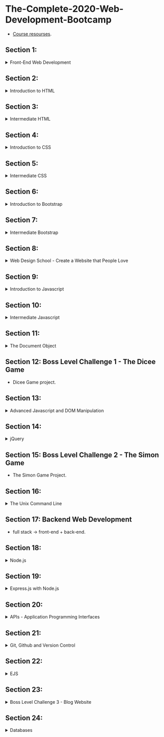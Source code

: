 # The-Complete-2020-Web-Development-Bootcamp

-	[Course resourses](https://www.appbrewery.co/p/web-development-course-resources/).
## Section 1:
<details>
  <summary>Front-End Web Development</summary>
	
  ### 1.1. How Does the Internet Actually Work?
  -	**Internet** is a long piece of wire, And the wire connect different computers to each other. It allows computers to transfer data through this giant wire
  -	A server is a computer that provides files and data to other computers, it allows access 24/7.
  -	A client is a computer that any user is used to access the internet.
  -	When browser request a website, the request sent to **ISP** (Internet server provider: The company we pay for internet service) then it search at DNS that contains websites IP addresses. Once the DNS finds the IP address it sends it back to the browser vis ISP. Then the browser sends a direct request through ISP and this message will be delivered via Internet Backbone to the server that is located that IP address. On that server there is all files that needed to view the website home page. The server sends this files back to the client through the internet backbone and client get to see website in the browser. All of that happens in milliseconds.

  ### 1.2. How Do Websites Actually Work?
  -	To access web page we need browser (allows to look up ip address and recives data from server).
  -	Data from server contains html, css, and js files.

  ### 1.3. To get started
  -	Need Browser (chrome recommended)
  -	Text Edittor(Atom, vs code)
  
</details>

## Section 2:
<details>
  <summary>Introduction to HTML</summary>

  ### 2.1. Introduction HTML
  -	HTML :  Hyper Text Markup Language.
  -	A markup language is a computer language that uses tags to define elements within a document.
  -	html is the foundation of all websites.
  -	Tag consist of:  open tag ```<typeOfTag> and closing tag </typeOfTag>```.
  -	Ex: Heading tag h1, h2, ….,h6 . It gets smaller when the number goes up.
  -	<typeOfTag /> called self-closing tag.
  -	Ex: Spacing breack tag <code>br</code>.

  ### 2.2. The Anatomy of an HTML Tag
  -	< startTag > Content </ EndTag >
  -	Horizontal line tag hr accepts attribute size, noshade,..
  -	Attributes specify modification to the default element.
  -	Center content using tag ```<center>content</center>```.
  -	Comments  are not interpreted by the compiler ```<!-- Comment -- >```.

  ### 2.3. What is The HTML Boilerplate?
  -	It Is a code template that could be reuse.

  ```
  <!doctype html>

  <html lang="en">
  <head>
  <meta charset="utf-8"> //tell the browser that all text in page are encoded using utf-8 encoding system wich is the standered encoding.

  <title>The HTML5 Herald</title>
  <meta name="description" content="The HTML5 Herald">
  <meta name="author" content="SitePoint">

  <link rel="stylesheet" href="css/styles.css?v=1.0">

  </head>

  <body>
  <script src="js/scripts.js"></script>
  </body>
  </html>
  ```
  -	<code>meta</code> tag utf-8 tell the browser that all text in the page are encoded using utf-8 encoding system wich is the standered encoding.
  -	Unicode “utf-8” has all characters and emojis.
  -	There is a different types of <code>meta</code> tags for diffrent purposes.

  ### 2.4. How to Structure Text in HTML?
  -	The code goes inside the body tag.
  -	Paragraph tag <code>p</code>.
  -	emphasis Tag <code>em</code> tells the browser that the words between it is emphasis, not just about style.
  -	italic tag <code>i</code> style element.
  -	Strong tag <code>strong</code> tells the browser that the words between it is Strong Importance Element.
  -	<code>bold</code> tag bold styles bold.

  ### 2.5. HTML Lists
  -	There are two types of lists.
  -	Ordered lists <code>ol</code> and unordered lists <code>ul</code>.
  -	Each type has children <code>li</code> for each item of the list.
  -	<code>ol</code> list has attributes: start and type to control the list items.

  ### 2.6. HTML Image Elements
  -	Self-closing tag that must be with <code>src</code> attribute to the image url.
  -	<code>alt</code> attribute helps google searching.

  ### 2.7. HTML Links and Anchor Tags
  -	HTML :  HyperText Markup Language.
  -	HyperText is some parts of data that connect with hyper links, so when you click on it takes to another part.
  -	Anchor tags is closing tag ```<a> Link text </a>```.
  -	<code>href</code> attribute is the link destination.
  
</details>

## Section 3:
<details>
  <summary>Intermediate HTML</summary>

  ### 3.1. HTML Tables
  -	Tables main tag is <code>table</code>, and everything between is the actual content.
  -	To make row use tag <code>tr</code>.
  -	To make cell inside the row use <code>td</code>.

  ```
  <table>
      <thead>
          <tr>
              <th colspan="2">The table header</th>
          </tr>
      </thead>
      <tbody>
          <tr>
              <td>The table body</td>
              <td>with two columns</td>
          </tr>
      </tbody>
  </table>
  ```

  ### 3.2. HTML forms
  -	main form tag is <code>form</code> to define what should go into our form.
  -	<code>label</code> tag to some text related to the <code>input</code> element.
  -	To use different inputs simply change the <code>type</code> of the <code>input</code> to what is needed.
  -	<code>textarea</code> tag to write message.
  -	To submit <code>form</code> button use <code>input</code> with <code>type=”submit”</code>.

  ### 3.3. publish website
  -	use github to publish free.
  -	Make new repository.
  -	Initialize with readme file.
  -	Upload project files
  -	Give version a name and commit.
  -	Go to settings -> github pages -> sourse
  -	Change source from none to main branch.
  -	Now website can be accessed by internet.
  
</details>
  

## Section 4:
<details>
  <summary>Introduction to CSS</summary>
  
  ### 4.1. Introduction to css
  -	CSS: cascading style sheet.
  -	Styling html.

  ### 4.2. Inline css
  -	Going into the tag and change style ```attribute = "property:value;"```.

  ### 4.3. Internal css
  -	Add <code>style</code> tag inside the <code>head</code> tag.
  -	Select element inside <code>style</code> tag.
  -	Make styles -> <code>selector {Property : value}</code> .

  ```
  <head>
  <style>
  body {
    background-color: linen;
  }

  </style>
  </head>
  ```
  -	No website is completely unstyled. That means that there is <em>default styles</em> being applied by the browser.
  -	<code>hr</code> tag has border style default values.
  -	One of the most important role in css is realize that everything in html is box, and the style of these boxes can be affected by changing css styles.
  -	<code>height</code> property isn’t uniqe.
  -	<code>background-color</code> , <code>height</code>, <code>width</code> properties.
  -	Change default values to achieve the style needed.

  ### 4.4. External css
  -	Add styles in external file.css.
  -	<code>link</code> this file to html page at <code>head</code> tag.
  -	Anything in html is affected with this external css.
  -	This the best way to apply css.

  ### 4.5. Debug css code
  -	Errors in console for link href for external file.
  -	Inline styles overrides the external and internal styles.
  -	Internal styles overrides the external styles.

  ### 4.6. The Anatomy of css syntax

  ```
  selector {
    propery: value;
  }
  // who { what: how; }
  ```

  ### 4.7. CSS selectors
  -	Using tag name.

  ```
  tagName {
    propery: value;
  }
  ```
  -	Using class attribute to specify styles for individual <code>html</code> element .

  ```
  .class{
    propery: value;
  }
  ```

  -	[Selectors refrence](https://www.w3schools.com/cssref/css_selectors.asp).

  ### 4.8. CSS Ids
  -	Using <code>id</code> attribute.	
  -	We can only have one instance of one particular tag <code>id</code> inside a single page.
  -	<code>id</code> can only use in one place.
  -	<code>id</code> use to identify one element.

  ```
  #id {
    propery: value;
  }
  ```

  -	<code>class</code> can be used for a group of related items.
  -	<code>id</code> used to apply specific styles to a single element.
  -	Any html element can have more than one class.
  -	A pseudo-class is used to define a special state of an element

  ```
  selector:pseudo-class {
    property: value;
  }
  ```
  -	 [Css pseudo classes](https://www.w3schools.com/css/css_pseudo_classes.asp).
  
</details>


## Section 5:
<details>
  <summary>Intermediate CSS</summary>
  
  ### 5.1. What are favicons
  -	It started as an image that appears when the user adds the site to the favorites list, and now it is an image that appears next to the title of the site page.
  -	Favicon.com to create the favicon.
  -	Import it using link tag with rel=”icon” inside head tag.
  ### 5.2. HTML Divs
  -	Div is special html element that’s allows us to divide content into separate containers or boxs.
  -	It have a height if specify it using style or if it have a content.
  ### 5.3. Box Model
  -	Width and height of element are pushing any other element.
  -	Border-width make outside border and affect the size of that element.
  -	Padding make spaces inside the element and affect the size of that element.
  -	Margin makes space around elements and pushing them away.
  -	Inspect in chrome developer tools show box model to customize element.
  ### 5.4. CSS display property
  -	block elemnts takes the whole width of the document.
  -	it doesn't allow another element to set at the same line.
  -	inline elements takes the width of the content only.
  -	it doesn't allow to change the element width.
  -	there is inline-block value, that allows to change width and set elements at the same line.
  -	img element treats as inline-block.
  -	none value removes the element from the web page as it didn't exist.
  -	visibility: hidden -> disappear the element but still exist at the dom.
  ### 5.5. CSS Static and Relative Positioning
  -	there is default roles despite any css styles.
    -	first role : content is everything -> content is the first thing that determined how large things get displayed and what the height and width will be.
    -	second role : the order of elements that comes from html code -> how we write code into html file is how it be displayed.
    -	third role : children sit on parents -> that means that child goes on top of the parent(static position).
  -	To make changes into the order of elements use position property.
  -	static position is the default position of all html elements.
  -	relative position it allows us to position element that we select relative to how it would be positioned had it been static.
  -	coordinates: top, bottom, left, right -> determines we want to move element.
  -	when move element with relative position it doesn't affect any other thing in the screen.
  -	it as if the old position is kept and everything else flows around it.
  -	top with relative make margin top from the static position.

  ### 5.6. Absolute Positioning
  -	with absolute positioning we positioning the element relative to it's parent	.
  -	it is about adding a margin relative to it's parent element.
  -	fixed position -> fixs element in it's position relative to the body of the website and it doesn't moves despite scrolling.	.

  ### 5.7. The Dark Art of Centering Elements
  -	text-align: center -> works with inline and block displayed elements that doesn't have width.
  -	margin: auto -> works with elements that have width.

  ### 5.8. Font Styling in Our Personal Site
  -	font-family: sans, sans-serif -> main fonts.
  -	google fonts to specific font. Link the fonts to html and use it with font-family property.

  ### 5.9. CSS sizing
  -	font-size: px -> static size.
  -	% to make size dynamic.
  -	100% == 16px
  -	1 em == 16px
  -	with % and em font size get inhereted from parent and added to the child.
  -	The difference between px and % or em that px doesn't inherte from parent.
  -	rem = ignore the parent size(root element), that mean parent size won't affect on the child.
  -	to change font color use color propery.
  -	font-weight.
  -	line-height: number -> number without measuring unit.
  ### 5.10. CSS float and clear
  -	float element left or right.
  -	float make other elements at the same row.
  - 	other elements use clear property to clear float Effect.
  -	clear value is anti the float value.
  
</details>


## Section 6:
<details>
  <summary>Introduction to Bootstrap</summary>
  
  ### 6.1. What is Bootstrap?
  -	Bootstrap is a front-end library, It's a free open source.
  -	front-end is whatever the user sees.
  -	backend determine how everything is going to work.
  -	Responsive means that it response to the view port.

  ### 6.2. Installing Bootstrap
  -	copy bootstap cdn -> the simplest way.
  -	cdn -> stands for content delivery network.
  -	the concept is instead of hosting website in single location, you have hole bunch of points where that website can be accessed, it looks for the shortest location that website can be delivered.
  -	when browser reachs cdn link it looks for the shortest root to download bootstrap files if the user doesn't download it.
  -	when it dowloaded broweser cashes files and doesn't need to redownload it.

    ```

      <!doctype html>
      <html lang="en">
        <head>
          <!-- Required meta tags -->
          <meta charset="utf-8">
          <meta name="viewport" content="width=device-width, initial-scale=1, shrink-to-fit=no">

          <!-- Bootstrap CSS -->
          <link rel="stylesheet" href="https://cdn.jsdelivr.net/npm/bootstrap@4.5.3/dist/css/bootstrap.min.css" integrity="sha384-TX8t27EcRE3e/ihU7zmQxVncDAy5uIKz4rEkgIXeMed4M0jlfIDPvg6uqKI2xXr2" crossorigin="anonymous">

          <title>Hello, world!</title>
        </head>
        <body>
          <h1>Hello, world!</h1>

          <!-- Optional JavaScript; choose one of the two! -->

          <!-- Option 1: jQuery and Bootstrap Bundle (includes Popper) -->
          <script src="https://code.jquery.com/jquery-3.5.1.slim.min.js" integrity="sha384-DfXdz2htPH0lsSSs5nCTpuj/zy4C+OGpamoFVy38MVBnE+IbbVYUew+OrCXaRkfj" crossorigin="anonymous"></script>
          <script src="https://cdn.jsdelivr.net/npm/bootstrap@4.5.3/dist/js/bootstrap.bundle.min.js" integrity="sha384-ho+j7jyWK8fNQe+A12Hb8AhRq26LrZ/JpcUGGOn+Y7RsweNrtN/tE3MoK7ZeZDyx" crossorigin="anonymous"></script>

          <!-- Option 2: jQuery, Popper.js, and Bootstrap JS
          <script src="https://code.jquery.com/jquery-3.5.1.slim.min.js" integrity="sha384-DfXdz2htPH0lsSSs5nCTpuj/zy4C+OGpamoFVy38MVBnE+IbbVYUew+OrCXaRkfj" crossorigin="anonymous"></script>
          <script src="https://cdn.jsdelivr.net/npm/popper.js@1.16.1/dist/umd/popper.min.js" integrity="sha384-9/reFTGAW83EW2RDu2S0VKaIzap3H66lZH81PoYlFhbGU+6BZp6G7niu735Sk7lN" crossorigin="anonymous"></script>
          <script src="https://cdn.jsdelivr.net/npm/bootstrap@4.5.3/dist/js/bootstrap.min.js" integrity="sha384-w1Q4orYjBQndcko6MimVbzY0tgp4pWB4lZ7lr30WKz0vr/aWKhXdBNmNb5D92v7s" crossorigin="anonymous"></script>
          -->
        </body>
      </html>
    ```
  ### 6.3. Web Design 101 - Wireframing
  -	Wireframing -> settle all design before coding it(using sketch).
  -	markup -> high fidelity representation of design. what you see is what you end up getting(using photoshop).
  -	prototyppe -> animated version of website.

  ### 6.4. The Bootstrap Navigation Bar
  -	[Documentation](https://getbootstrap.com/docs/4.5/components/navbar/)
  ### 6.5. Bootstrap Grid Layout System
  -	[Documntaion](https://getbootstrap.com/docs/4.5/layout/grid/)
  ### 6.6. A Note About CSS Link Order
  -	CSS code is executed from bottom to top so the order of your code matters
  -	Unlike CSS and JavaScript, HTML code is executed from top to bottom so the order of your code matters.
  ### 6.7. Bootstrap Containers
  -	all content goes inside container.
  -	container-fluid -> takes 100% width of the screen.
  ### 6.8. Bootstrap Buttons & Font Awesome
  -	[Buttons Documentation](https://getbootstrap.com/docs/4.5/components/buttons/).
  -	link fontAwesome library to our website.
  -	[fontAwesome](https://fontawesome.com/).

  
</details>

## Section 7:
<details>
  <summary>Intermediate Bootstrap</summary>
  
  ### 7.1. The Bootstrap Carousel
  -	slideshow.
  -	set carousel options by adding data-option="value".
  -	[Documentation](https://getbootstrap.com/docs/4.5/components/carousel/).
  -	aria-hidden="true" -> to be hidden from screen reader.
  -	class="sr-only" -> to screen reader only.
  ### 7.2. The Bootstrap Cards
  -	[Documentation](https://getbootstrap.com/docs/4.5/components/card/).
  ### 7.3. The CSS Z-Index and Stacking Order
  -	Each element has x, y and z aixs.
  -	the default z-index for all elements is 0.
  -	-1 -> shows the element behind everything.
  -	z-index only work when element has position fixed, absolute and relative.
  -	static position doesn't make z-index work.

  ### 7.4. Media Query Breakpoints
  -	Make website responsive by media query.
  -	@media < type > ( feature )
  -	there is many types of media like print, speach, screen.
  ### 7.5. How to become a Better Programmer
  -	Code Refactoring:
    - Readablity -> easy to understand not just for urself but to your future self, and for others.
    - Modularity -> how easy to use bets of code.
    - Efficiency -> how fast does your code run.
    - length.
  ### 7.6. Advanced CSS - Combining Selectors
  -	selector1, selector2 { sharedProperty }
  -	Hierarchical Selectors -> selector1(parent) selector2(child){propertyAppiedToChild}
  -	Combined Selectors -> selector1.selctor2{ProprtyToTheSameElement}
  ### 7.7. Advanced CSS - Selector Priority
  -	the last css role has priorety over everything above it.
  -	class is more specific than html selector, So it has high priorty.
  -	id has the highest priorty than class and html.
  
</details>

## Section 8:
<details>
  <summary>Web Design School - Create a Website that People Love</summary>
  
  ### 8.1. Introduction to web Design
  -	Users take milliseconds to judge the product through it's design.
  -	Design is the cheapest way to make product look expensive.
  ### 8.2. principles of design - 1. Color Theory
  -	principles of design:
  - color theory -> Every main color have a mood.
      1. Red -> love, energy, intensity.
      2. Yellow -> Joy, intellect, attention
      3. Green ->	freshness, safty, growth.
      4. Blue -> stability, trust, serenity.
      5. Purble -> Royality, wealth, feminity.
  -	what msg I wanna give to User?
  -	colorbullet.

  ### 8.3. principles of design - 2. Typography
  -	like colors, fonts have different moods.
  -	serif family -> traditional, stable, respectable.
  -	use only 2 fonts to one design.
  ### 8.4. principles of design - 2. User Interface
  1.	hierarchy:
    - eyes look at big items first.
    - color can make eyes look at the item directly.
  2.	layout :
    - different size, image, shape .
    - lenght of each line of text doesn't be too short or too long.
  3. Alignment:
    - Position items on website relative to each other.
    - reduce the number of aligments
  4. white space (space around elements):
    - By adding more space around the element it makes design more minimilize and more elevated.
  5. Audience:
    - Think about the audience and what important for them.
    - flexibility important for design.

  ### 8.5. principles of design - 3. User Experience
  1.	simplicity.
  2.	Consistency:
    - but also keep the functionality.
    - make it simple to use, not make user learn how to use.
  3. Reading Patterns
  4. All platform design
    - Responsive is very important.
    - Not take much scroll to know what is going on in the website.
    - Not make much warning messages.
  5. **Don't use Your Powers For Evil**
    - Don't make user make actions that he don't neccessarly do this.
    Ex. make btn that buy for something colored to buy more than the main buying btn.
    - Help user to do what they want to do.
  ### 8.6. practise
  -	[Hotel page for practise](https://www.canva.com/design/DAELSe8JfD4/3vIsqI3kACNKsbFqYu-9lQ/view?utm_content=DAELSe8JfD4&utm_campaign=designshare&utm_medium=link&utm_source=publishsharelink#1).
  
</details>


## Section 9:
<details>
  <summary>Introduction to Javascript</summary>
  
  ### 9.1. Introduction to Javascript
  -	It also known [EcmaScript](https://en.wikipedia.org/wiki/ECMAScript).
  -	java vs javaScript is like car vs carprt.
  - 	js id interpreted programming language, java is compiled programming language.
  -	It started as front-end language to make animation.

  ### 9.2. Javascript Alerts - Adding Behaviour
  -	Google chrome provide developer tool console to write line by line js code.
  -	using source tap inside console tap to write multiple lines of js code.
  -	source -> snippts -> new snippt (file.js);

  ```
    alert('Message to be alerted.');
    //keyword("")end
  ```
  ### 9.3. Data Types
  -	String -> everything inside "" or ''.
  -	Numbers.
  -	Boolean -> true or false.
  -	typeof(variable) -> tells the type of the variable.
  ### 9.4. Variables
  -	prompt('msg') -> allows user to write input.
  -	var name = value -> to define variable.
  ### 9.5. Naming and Naming Conventions
  -	naming variables using camelCase.
  -	always give meaning names to variables.
  -	variables name can't be a keyword.
  -	variables name can't begin with numbers but it can contain number.
  -	variables name can't contain Spaces.
  -	numbers, characters, _ , $ are the only simpoles that valid.
  ### 9.6. String Concatenation
  -	concat two or more strings using + -> Str1 + str2 = srt1str2.
  ### 9.7. String Lengths
  -	str.length -> returns the numbers of str characters.
  ### 9.8. Slicing and Extracting Parts of a String
  -	programmers always count from 0.
  -	slice(startindex, endIndex) -> Starting from StartIndex untill but not incloding endIndex and returns that new str.

  ```
    var tweet = prompt("Msg limited to 140 char.")
    var sliceTweet = tweet.slice(0, 140)
    alert("You tweeted: " + sliceTweet)
  ```
  ### 9.9. Changing Casing in Text
  -	str.toUpperCase() -> all characters to upperCase.
  -	str.toLowerCase() -> all characters to lowerCase.
  ```
    var name = prompt("Enter Name")
    var fLetter = name.slice(0, 1);
    var restOfLetters = name.slice(1, name.length);
    alert("Your name is: " + fLetter.toUpperCase() + restOfLetters.toLowerCase())
  ```
  ### 9.10. Basic Arithmetic and the Modulo Operator in Javascript
  -	Modulo -> gives the remainer of the division (num % num).
  -	Modulo checkes if a number is fully divisible by another number.

  ### 9.11. Increment and Decrement
  -	var x = 1 ; x = x + 1; -> Equals x++ ->Equals x += x
  -	var x = xNum; var y = yNum -> x += y // adding y to x
  -	+= , -=, \*=, /= all works the same.

  ### 9.12. Functions Part 1: Creating and Calling Functions
  -	Functions -> is package reapeted code into {} and giving it a name.
  -	all that blocked code will be exicuted when you call that function.
  -	creating a function -> function funcName(){//package of code}
  -	calling function -> funcName();.

  ### 9.13. Functions Part 2: Parameters and Arguments
  -	functions take inputs called parameters.
  -	It's variable that can be used in this function.
  -	Math.floor(number) -> round down Number.

  ```
    function lifeInWeeks(age) {

        //Write your code here.
        var   leftedYears = 90 - age;
        var   days = leftedYears * 365;
        var   weeks = leftedYears * 52;
        var   months = leftedYears * 12;
        console.log("You have " + days  + " days, " + weeks + " weeks, and " + months + " months left.")

    }
    lifeInWeeks(25)

  ```

  ### 9.14. Functions Part 3: Outputs & Return
  -	In order to have output from function we have to use return keyword.
  
</details>


## Section 10:
<details>
  <summary>Intermediate Javascript</summary>
  
  ### 10.1. Random Number Generation in
  -	Math.random() -> generates random number between 0  and 0.999999999999 it never reachs 1.
  -	[Documentation](https://developer.mozilla.org/en-US/docs/Web/JavaScript/Reference/Global_Objects/Math/random).
  -	Math.random() * num -> range of numbers is from 0 to less than (not including) num.
  -	Pseudorandom number generators](https://www.youtube.com/watch?v=GtOt7EBNEwQ).
  -	Math.floor(Math.random() * n) +1 -> generates Number between 1 to n.

  ### 10.2. Control Statements: Using If-Else Conditionals & Logic
  -	control flow -> controling the flow of code depends on condition.
  ### 10.3. Comparators and Equality
  -	Comparators -> compare two different values.
  -	===, ==, <, >, <=, >=, !==, !=.
  -	The important difference between === and == is even though === check for equality also checking the type of data type.

  ### 10.4. Combining Comparators
  -	AND &&, OR ||, NOT !.

  ### 10.5. Coding Exercise 5: BMI Calculator

  ```
  function bmiCalculator (weight, height) {

      var interpretation = weight / (height *2);

      if (interpretation < 18.5)

      {

          return "Your BMI is " + interpretation + ", so you are underweight.";

      }

      else if (interpretation >= 18.5 && interpretation <= 24.9)

      {

          return "Your BMI is " + interpretation + ", so you have a normal weight.";

      }

      else {

          return "Your BMI is " + interpretation + ", so you are overweight.";

      }

      return interpretation;

  }
  ```

  ### 10.6. Coding Exercise 6: Leap Year Challenge

  ```
  function isLeap(year) {   

      if (year % 4 === 0 ) {
          if(year % 100 === 0){
              if(year % 400 === 0){
                  return "Leap year."
              }else{
                  return "Not leap year."
              }
          }else{
              return "Leap year."
          }

      } else {
          return "Not leap year."
      }

  }
  ```

  ### 10.7. Collections: Working with Javascript
  -	Arrays -> is a collection of related items that can be stored together into the same variable.
  -	var arr = [item1, item2, item3, ....].
  -	arr[0] -> returns the fisrt index.
  -	arr.length -> the number of array items.
  -	arr.includes(item) -> check if this item is exist, it returns true or false.

  ### 10.8. Adding Elements and Intermediate
  -	arr.push(value) -> Adding new item at the end of the array.
  -	arr.pop() -> Remove the last item of the array.
  -	fizzBuzz Game :
  ```
  var result = [];
  var count = 1;
  function fizzBazz(){
    while(count <= 100 ){ //while loop
      if (count % 3 === 0 && count % 5 ===0){
        result.push("fizzBuzz")
      }else if(count % 3 === 0){
        result.push("fizz")
      }else if (count % 5 === 0){
        result.push("buzz")
      }else{
        result.push(count)
      }
      count++;
    }
    console.log(result);
  }
  ```
  -	The order of if statements is matter.

  ### 10.9. Coding Exercise 7: Who's Buying Lunch?
  ```
  function whosPaying(names) {

      var arrayLength = names.length;

      var randomIndex = Math.floor(Math.random() * arrayLength);

      return names[randomIndex] + " is going to buy lunch today!";

  }
  ```

  ### 10.10. Control Statements: While Loops
  -	To make sequance of data.
  -	while(end){//Sequance something ; change}
  -	satete -> if something is true.
  -	The bad thing about while loop is that it will run the program as long the condition is true, So it might be infinte loop.
  ```
    //Bottels Challenge solution
    var numberOfBottles = 99
    while (numberOfBottles >= 0) {
        var bottleWord = "bottle";
        if (numberOfBottles === 1) {
      bottleWord = "bottles";
        } 
        console.log(numberOfBottles + " " + bottleWord + " of beer on the wall");
        console.log(numberOfBottles + " " + bottleWord + " of beer,");
        console.log("Take one down, pass it around,");
      numberOfBottles--;
        console.log(numberOfBottles + " " + bottleWord + " of beer on the wall.");
  }
  ```
  ### 10.11. Control Statements: For Loops
  -	for(start; end; change){//Sequance something}.
  -	iterate -> run a piece of code many times.
  -	Fibonacci Callenge
  ```
  function fibonacciGenerator (n) {
          var output = [];
    if(n === 1){
      output = [0];
    }else if (n=== 2){
      output = [0, 1];
    }else{
      output = [0, 1];
      for(var i = 2; i< n; i++){
        output.push(output[output.length -2] + output[output.length - 1]);
      }
    }
    return output;
  }
  ```
  -	[Challenge flowchart](https://drive.google.com/file/d/1g8vVtqhSj44vcElfc-HK0nMbecteW8Yg/view).
  
</details>


## Section 11:
<details>
  <summary>The Document Object</summary>
  
  ### 11.1. Adding Javascript to Websites
  -	Inline js -> By adding attributes to html elements, EX. onload="jsCode".(Not a good practice).
  -	Enternal -> By adding script type="text/javascript" tag to page and write js code inside it.
  -	External file -> script tag with src to the external js file.
  -	js scripts tag goes at the bottom of code unlike css links.

  ### 11.2. Object Model (DOM)
  -	DOM -> Document Object Model.
  -	it turns the document into a tree of objects that can be related to each others.
  -	[HTML tree Generator Extention](https://chrome.google.com/webstore/detail/html-tree-generator/dlbbmhhaadfnbbdnjalilhdakfmiffeg).
  -	Each child enhirets a document object.
  -	[firstElementChild](https://developer.mozilla.org/en-US/docs/Web/API/ParentNode/firstElementChild).
  -	[lastElementChild](https://developer.mozilla.org/en-US/docs/Web/API/ParentNode/lastElementChild).
  -	Objects inside the DOM has properties(describes thomething about object) and methods(the things that object can do).
  -	Metod -> is associated to an object.

  ### 11.3. Selecting HTML Elements with js
  -	[getElementById](https://developer.mozilla.org/en-US/docs/Web/API/Document/getElementById).
  -	[querySelector](https://developer.mozilla.org/en-US/docs/Web/API/Document/querySelector).
  -	[querySelectorAll](https://developer.mozilla.org/en-US/docs/Web/API/Document/querySelectorAll).

  ### 11.4. Manipulating and Changing Styles
  -	style property -> to change the css styles.
  -	[Css properites in js](https://www.w3schools.com/jsref/dom_obj_style.asp).
  ### 11.5. The Separation of Concerns: Structure vs Style vs Behaviour
  -	html file -> to strucure
  -	css files -> to style
  -	js file -> to behaviour
  -	Adding classes using js and style that classes using css.
  -	element.classList -> returns the list of classes.
  -	element.classList.add("className") -> add class to element.
  ### 11.6. Text Manipulation and the Text Content
  -	element.innerHTML -> all child html.
  -	element.textContent -> the child text only without html tags.
  ### 11.7. Manipulating HTML Element Attributes
  -	[attributes](https://developer.mozilla.org/en-US/docs/Web/API/Element/attributes).
  -	[setAttribute](https://developer.mozilla.org/en-US/docs/Web/API/Element/setAttribute), [getAttribute](https://developer.mozilla.org/en-US/docs/Web/API/Element/getAttribute), [toggleAttribute](https://developer.mozilla.org/en-US/docs/Web/API/Element/toggleAttribute)
  
</details>


## Section 12: Boss Level Challenge 1 - The Dicee Game
-	Dicee Game project.
## Section 13:
<details>
  <summary>Advanced Javascript and DOM Manipulation</summary>
  
  -	Drum kit project.
  ### 13.1. Adding Event Listeners to a Button
  -	[addEventListener](https://developer.mozilla.org/en-US/docs/Web/API/EventTarget/addEventListener).

  ### 13.2. Higher Order Functions and Passing
  -	 Higher Order Functions -> are functions that takes other functions as inputs or returns function as an output.

  ### 13.3. A Deeper Understanding of Javascript Objects
  -	Constructor: A constructor is a function that initializes an object.
  -	Constructor functions -> the name has to be capitalized.
  ```
    // Create constructor
    function Person(first, last, age, eye) {
      this.firstName = first;
      this.lastName = last;
      this.age = age;
      this.eyeColor = eye;
    }
    //create objects
    var myFather = new Person("John", "Doe", 50, "blue");
    var myMother = new Person("Sally", "Rally", 48, "green");
  ```

  ### 13.4. How to Use Switch Statements in js
  -	switch takes code into different track depending on differnt value.
  ### 13.5. Objects, their Methods and the Dot Notaion
  -	Method is a function that associated with an object.
  -	calling methods and ptoperty -> with dot notation.
  ```
        var crash = new Audio("./sounds/crash.mp3") //Create object from Audio constructor
        crash.play() // Use play function from the Audio constructor
  ```
  ### 13.6. Using Keyboard Event Listeners to Check for Key Presses
  -	using eventListner keydown.
  ### 13.7. Understanding Callbacks and How to Respond to Events
  -	Callback function -> is a function that gets passed in as an input.
  -	It has to wait something to happens.
  -	It triggers the actual event that happens.
  ### 13.8. Adding Animation to Websites
  -	Adding class to clicked btn and setTimeout to remove the class

  
</details>

## Section 14:
<details>
  <summary>jQuery</summary>
  
  ### 14.1. What is jQuery?
  -	jQuery is javascript library that someone wrote it to simplify js code and make it easy to use.
  ### 14.2. How to Incorporate jQuery into websites
  -	Download jquery file or use cdn link.
  -	include scripts at the end of website or add the code inside ready function to avoid loading js file before loading jquery file.
  ```
  $( document ).ready(function() {
    // Handler for .ready() called.
  });
  ```
  ### 14.3. How Minification Works to Reduce File Size
  -	Minify file removes spaces, comments and new lines to Reduce File Size.
  -	[Minifier website](https://www.minifier.org/).

  ### 14.4. Selecting Elements with jQuery
  -	Using $('selector').

  ### 14.5. Manipulating Styles with jQuery
  -	$('Selector').css('cssProperty', 'value') -> To set the value.
  -	$('Selector').css('cssProperty', 'value') -> To get the value.
  -	$('Selector').addClass('classname1 className2'), $('Selector').removeClass('classname1 className2').
  -	$('Selector').hasClass('className') -> return true or false.
  ### 14.6. Manipulating Text with jQuery
  -	$('Selector').text('Text to be added').
  -	$('Selector').html('< htmlTag />').
  ### 14.7. Manipulating Attributes with jQuery
  -	$('Selector').attr('attName', 'value') -> To set the attr value.
  -	$('Selector').attr('attName', 'value') -> To get the attr value.
  -	class is also attr.
  ### 14.8. Adding Event Listeners with jQuery
  -	$('Selector').eventName(callbackFunction) -> It triggers all element that matches Selector without having to make for loop.
  -	$('Selector').on("eventName", callbackFunction).
  ### 14.9. Adding and Removing Elements with jQuery
  -	element.before(element) -> creates element before the target element itself(before the opening tag of the selected element).
  -	element.prepend(element) -> creates element before the content of target element.
  -	element.after(element) -> creates element after the target element itself(after the opening tag of the selected element).
  -	element.apend(element) -> creates element after the content of target element.
  -	element.remove() -> Removes all selected elements.

  ### 14.10. Website Animations with jQuery
  -	element.hide(), element.show(), element.toggle().
  -	element.fadeOut(), element.fadeIn(), element.fadeToggle().
  -	element.slideUp(), element.slideDown(), element.slideToggle().
  -	element.animate({poperty: value}) -> we can only add css roles that a numeric value.
  
</details>


## Section 15: Boss Level Challenge 2 - The Simon Game
-	The Simon Game Project.
## Section 16:
<details>
  <summary>The Unix Command Line</summary>
  
  ### 16.1. Installing the Hyper Terminal
  -	[Installing](https://git-scm.com/downloads).

  ### 16.2. Understanding the Command Line. Long Live the Command Line!

  -	kernel -> is core of operating system, the actual program that interfaces the hardware.
  -	shel -> refers to user interface, for you as a human to be able to interact with kernel and in turn with the hardware of the computer.
  -	there is two variants to shell:
    -	grafical user interface shell -> finder to find and access files is an example.
    -	command line interface.
  -	Bash-sell -> Bourne again shell.
  -	It is a CLI or command line interpretter for the UNIX system.
  -	Using cmd bash-shell is easier and faster to do a lot of common things.

  -	with cmd we have full control and more flexibility.
  ### 16.3. Command Line Techniques and Directory Navigation
  -	Open up your hyper termial.
  -	ls a -> //shows all files including the hidden files.
  -	ls -> stands to list , prints all folders and files in the directory.
  -	~ -> the root folder.
  -	cd /directory -> to navigate forwards to another directory.
  -	cd ../ -> to navigate backwords outside folder.
  -	when typing the first character of folder name and press tab it auto completes the name of directory.
  -	cd ~ -> go to the root directory.
  -	hit the up button to get the histoy of all commands.
  -	ctrl + a -> go to the beginning of line, ctrl + e -> go to the end of line.
  -	ctrl + u -> clear entire line.

  ### 16.4. Creating, Opening, and Removing Files through the Command Line
  -	**Some command lines:**
    -	mkdir folderName -> //Creates a directory.
    -	cd folderName -> //change directory to the new folder created.
    -	touch fileName.extension -> //creates new file.
    -	start fileName.extension -> to open the file(open for mac).
    -	start -a Atom fileName.extension -> to open the file with Atom application for Example(use open for mac).
    -	rm fileName.extension -> removes the file.
    -	pwd -> show the current folder location (print working directory).
    -	rm * -> remove all files.
    -	rm -r folderName -> remove folder.
  -	[Learn More about hyper terminal](https://www.learnenough.com/command-line-tutorial/basics).
  
</details>


## Section 17: Backend Web Development
-	full stack -> front-end + back-end.

## Section 18:
<details>
  <summary>Node.js</summary>
  
  ### 18.1. What is Node.js?
  -	Allows us to create backend using javaScript.
  -	one language to make frontend and backend.
  -	nodejs: allows us to take js out of the browser and it librerates it allowing it to interact directely with the hardware of the computer.
  -	Sowe can make full application like descktop applications like atom with node(on our computer).
  -	we Can also run nodejs on server.
  -	Very fast programming language.
  ### 18.2. Install Node.js
  -	[node website](https://nodejs.org/en/).
  ### 18.3. The Power of the Command Line and How to Use Node
  - $ pwd -> //print working directory
  - $ cd -> //change directrory
  - $ls -> //list of directroies and files
  - $mkdir folderName -> //make directrory
  - $touch fileName -> //make file
  - $node file.js -> //usenode to run this file
  ### 18.4. The Node REPL (Read Evaluation Print Loops)
  - Allows you to execute code in bite sized chunks(like console).
  - By installing node we install it's REPL.
  - $node -> //To run node REPL.
  - crtl + c -> get out from any process.
  - $ .exit -> // to exist the REPL(or twice crtl + c ).
  - $ clear -> //clear commands
  ### 18.5. How to Use the Native Node Modules
  - Libraries of code that the node team wrote.
  - var creates variable.
  - const -> can't change the value.
  - [file system module](https://nodejs.org/api/fs.html).
  - In order to use module we have first to require it.
  ```
  const fs = require('fs');
  ```
  - Now we can use it in our project.
  ```
  fs.copyFileSync('source.txt', 'destination.txt'); //copy source file into destination
  ```
  - [Native moduls and the documentation of how to use it](https://nodejs.org/api/).
  ### 18.6. The NPM Package Manager and Installing External Node Modules
  - NPM -> Node Package Manager for External modules.
  - Bits of reusable code that somebody wrote, and usine npm we can incorporate those packages into your project.
  - When we install node we already install NPM.
  - $npm init -y -> intailize NPM package.json file into the project.
  - Example of npm package 
    - [superheroes ](https://www.npmjs.com/package/superheroes).
    - [supervillains](https://www.npmjs.com/package/supervillains).
  
</details>

  
## Section 19:
<details>
  <summary>Express.js with Node.js</summary>
  
  ### 19.1. What is Express?
  - It's a Node framework.
  - Built to make you write less repeatitive code.
  - [Express Documentation](https://expressjs.com/).
  ### 19.2. Creating Our First Server with Express
  - open hyper terminal and Editor.
  1. Create new directory for the project $mkdir directory.
  2. cd into directory $ cd directory
  3. inside directrory make new file to start server from it $ touch index.js
  4. initialize npm $ npm init
  5. open project inside atom $ atom . .
  6. install express $ npm install express.
  7. require express:
  ```
  const express = require('express')
  const app = express()

  app.listen(3000, () => {
    console.log(`App listening at http://localhost:3000`)
  })
  ```
  8. run server $ node index.js
  ### 19.. Handling Requests and Responses: the GET Request
  - app.get -> define what happens ewhen someone makes a get request to the route on the first parameter.
  - req -> the request that sent to the server.
  - res -> the response that server send.
  ```
  //Send the browser some information to display
  app.get('/', (req, res) => {
    res.send('Hello World!') //send text or html <h2>Hello World!</h2>
  })
  ```
  ### 19.3. Nodemon Installation
  - a npm package that auto start our servers.
  - Once you install it, it will be available across your all projects.
  - [nodemon](https://github.com/remy/nodemon).
  ### 19.4. Understanding and Working with Routes
  - You can set up as many routes as you wish.
  ```
  app.get('/contact', (req, res) => {
    res.send('Contact page')
  })
  app.get('/about', (req, res) => {
    res.send('About page')
  })
  ```
  ### 19.5. Calculator Setup Challenge
  - Make a new folder called Calculator on your Desktop
  - Change Directory to this new folder
  - Inside the Calculator folder, create a new file called calculator.js
  - Set up a new NPM package
  - Open the project folder in Atom 
  - Using NPM install the express module
  - Require express in your calculator.js
  - Setup express
  - Create a root route get method with app.get()
  - Send the words Hello World from the root route as the response
  - Spin up our server on port 3000 with app.listen
  - Run server with nodemon
  ### 19.6. Calculator Setup: Challenge Solution
  - $ mkdir Calculator
  - $ cd Calculator
  - $ touch calculator.js
  - $ npm init
  - $ atom .
  - $ npm install express
  ``` 
  Starter Code
  ```
  - $ nodemon calculator.js
  ### 19.7. Responding to Requests with HTML Files
  - make index.html file
  ```
  app.get('/', function(req, res){
    res.sendFile(__dirname + '/index.html')
  })

  ```
  ### 19.8. Processing Post Requests with Body Parser
  - Submit button sends the data into the form into the location(route) that at action attribute.
  - [List of HTTP status codes](https://en.wikipedia.org/wiki/List_of_HTTP_status_codes).
  - In order to recieve post data from form we need to install package body-parser and require it, then we tell our app to use it.
  ```
  require('express');
  const bodyparser = require('body-parser')

  const app = express()
  app.use(bodyparser.urlencoded({extended : true}))

  app.get('/', function(req, res){
    res.sendFile(__dirname + '/index.html')
  })

  app.post('/', function(req, res){
    console.log(req.body);
  })
  ```
  - It parses the req into text, so to convert to numder use Number(req.body.num).
  ### 19.9. BMI Routing Challenge
  1. Create a new file called bmiCalculator.html inside the Calculator folder from the last challenge 
  2. Add the HTML boilerplate and set the page title to BMI Calculator
  3. Add an HTML form, this form will make a post request to our server at the route /bmicalculator. The form will have 2 inputs, weight and height with placeholder text that tell the user what they should type into which text box. 
  4. Add a button which says “Caculate BMI”
  5. Add the get and post methods for the /bmicalculator route into the same server.js file we've been using
  6. Use sendFile() to send the bmiCalculator.html page as a response inside the get method.
  6. Add an h1 that says BMI Calculator
  7. Inside server.js , create 2 variables, one for weight and one for height. 
  8. Use the BMI calculator code you wrote previously, or write some new code to calculate and send back the result as text. It should read something like "Your BMI is n" where n is equal to the calculated BMI based on their weight and height inputs.
  ### 19.10. Solution to the BMI Routing Challenge
  ```
  app.get('/bmicalculator', function(req, res){
    res.sendFile(__dirname + '/bmiCalculator.html')
  })
  app.post('/bmicalculator', function(req, res){
    var weight = parseFloat(req.body.weight);
    var height = parseFloat(req.body.height);
    var bmi = weight / (height * height)

    res.send("Your BMI is "+ bmi )
  })
  ```
  
</details>

## Section 20:
<details>
  <summary>APIs - Application Programming Interfaces</summary>
  
  ### 20.1. Why Do We Need APIs?
  - Application Programming Interfaces: is a set of command, functions, protocol and objects that prorammers can use to create software or interact with external system.
  ### 20.2. API Endpoints, Paths and Parameters.
  - Endpoint: Every API that interacts with external server has endpoint "The url of the get request".
  - Path: the word after the last (/) in the endpoint url.
  - Parameters: the words at the end of url after (?) in the endpoint url
    - consists of ?key=value, the first parameter after (?) and the rest of parameters sfter (&).
    - The order of parameters dosen't matter.
  - [kanye API](https://kanye.rest/).
  - [Joke API](https://sv443.net/jokeapi/v2/).
  ### 20.3. API Authentication and Postman
  - Authentication: Every time you make a request through the API, they have to be able to identify you as a developer and they have to keep track how often you use this API to get data, then charge you or limit you accordingly.
  - [weather API](https://openweathermap.org/api).
  - sign up and sign in.
  - API key and create a key.
  - when we testing APIs we use [Postman](https://www.postman.com/downloads/).
  ### 20.4. What is JSON?
  - Stands for Javascript Object Notation.
  - It's not the only data that can receive data from APIs.
  - [JSON vs XML](https://www.w3schools.com/js/js_json_xml.asp).
  - [chrome extention JSON Viewer](https://chrome.google.com/webstore/detail/json-viewer-pro/eifflpmocdbdmepbjaopkkhbfmdgijcc).
  - [The Rise and Rise of JSON](https://twobithistory.org/2017/09/21/the-rise-and-rise-of-json.html).
  ### 20.5. Making GET Requests with the Node HTTPS Module
  - [Ways To make get request](https://www.twilio.com/blog/2017/08/http-requests-in-node-js.html).
  - Use native httpRequest Module.
  - Require it but you don't need to insall it.
  - [HTTPS](https://nodejs.org/api/https.html#https_https_get_url_options_callback).
  ```
  app.get('/', function(req, res){
    //url parts
    const query = 'london';
    const  apiKey = '3b712ebc109bc87b541a0abaa0f64b85';
    const unit = 'metric';
    //request from our Server to external server 'API'
    const url = `https://api.openweathermap.org/data/2.5/weather?q=${query}&appid=${apiKey}&units=${unit}`;
    https.get(url, function(response){
      console.log((response));
    })

  })
  ```
  ### 20.6. How to Parse JSON
  - [All response.statusCode](https://developer.mozilla.org/en-US/docs/Web/HTTP/Status).
  - [statusCode for fun :)](https://httpstatusdogs.com/).
  - JSON.parse(jsonData) -> convert data to Object.
  - JSON.stringfy(objectData) -> convert Object to Json.
  ```
  app.get('/', function(req, res){
    https.get(url, function(response){
      //response from external Server to our server
      response.on('data', function(data){
        console.log(data);
        const weatherData = JSON.parse(data);
        const temp = weatherData.main.temp;
        const weatherDescription = weatherData.weather[0].description
      })
    })
  })
  ```
  - [Hex to Text](https://cryptii.com/pipes/hex-to-text).
  ### 20.7. Using Express to Render a Website with Live API Data
  - Only one res.send() is allowed in the same request.
  ```
  //request from client to our server
  app.get('/', function(req, res){
    //request from our Server to external server 'API'
    https.get(url, function(response){
      //response from external Server to our server with data
      response.on('data', function(data){
        const icon = weatherData.weather[0].icon;
        const iconUrl = `http://openweathermap.org/img/wn/${icon}@2x.png`;
        console.log(weatherData + temp + weatherDescription + icon + iconUrl);

        //response from our server to client server
        res.write(`<p>The weather description is ${weatherDescription}</p>`)
        res.write(`<h1>The Tempereture in ${query} is ${temp} in Celcuis Degrees. </h1>`)
        res.write(`<img src="${iconUrl}" />`)
        res.send()
      })
    })
  })
  ```
  ### 20.8. Using Body Parser to Parse POST Requests to the Server
  - create form to send city name from input.
  - recieve that input data by body-parser module.
  ```
  app.get('/', function(req, res){
    //url parts
    const query = req.body.cityName;
  })
  ```
  ### 20.9. The Mailchimp API - What You'll Make
  - Make Real website on web.
  ### 20.10. Setting Up the Sign Up Page
  - Setting new project using node and express.
  - $touch file1 file2 file3-> we can write more than one file with a single space between them.
  - Use bootstrap to make styles and signup.html page.
  - In order to make our server serve css files and imgages folders we need function called static('ourStaticFolder').
  ```
  const bodyParser = require('body-parser')
  const app = express() //make new instance from express
  app.use(express.static("public"))
  app.use(bodyParser.urlencoded({extends: true}))
  app.get('/', function(req, res){
    res.sendFile(__dirname + '/signup.html')
  });

  app.post('/', function(req, res){

    const fName = req.body.fName;
    const lName = req.body.lName;
    const email = req.body.email;
  })
  ```

  - [Mailchimp API Reference](https://mailchimp.com/developer/api/marketing/).

  ### 20.11. Posting Data to Mailchimp's Servers via their API
  - [Mailchimp Getting Started](https://mailchimp.com/developer/guides/marketing-api-conventions/).
  - login to Mailchimp then create API key.
  - [Mailchimp List Documentation](https://mailchimp.com/developer/api/marketing/lists/#post_/lists/-list_id-).
  - Use list id (audiance id) to help Mailchimp to identify the list that you want to put your subscribers on it.
  - To send data using https use https.request() and make it into a variable to send data from the form.
  - url: 'https://<dc>.api.mailchimp.com/3.0/' -> the endpoint and path
  - auth: 'anystring:<YOUR_API_KEY>' -> in https options there is auth.
  
  ```
  app.post('/', function(req, res){
    const data = {
      members : [
        {
          //the value is from the form
          email_address : email,
          status: "subscribed",
          merge_fields: {
                  FNAME: fName,
                  LNAME: lName
          }
        }
      ]
    }
    const jsonData = JSON.stringify(data);

    const listId   = "listId"
    const url      = `https://<dc>.api.mailchimp.com/3.0/lists/${listId}`
    const options  = {
      method: 'POST',
      auth: 'anystring:<YOUR_API_KEY>'
    }
    const request = https.request(url, options, function(response){

      response.on('data', function(data){
        console.log(JSON.parse(data));
      })

    }); //data recieved from external API

    //data which is sent to an external API from the form
    request.write(jsonData)
    request.end()
  });
  ```
  ### 20.12. Adding Success and Failure Pages
  
  ```
  const request = https.request(url, options, function(response){

      if(response.statusCode === 200){
        res.sendFile(__dirname + '/success.html')
      }else{
        res.sendFile(__dirname + '/failure.html')
      }

    });
  //Try Again
  app.post('/failure', function(req, res){
    res.redirect('/')
  })
  ```
  ### 20.13. Deploying Your Server with Heroku
  - [Heroku](https://www.heroku.com/).
  - [Heroku Node.js Documentation](https://devcenter.heroku.com/articles/getting-started-with-nodejs).
  - To make app work locally and on heroku port.
  ```
  app.listen(process.env.PORT || 3000, function(req, res){
    console.log('Running at 3000 server.');
  })
  ```
  - Create a Procfile and declare what command should be executed to start your app inside it:
  ```
  web: node app.js
  ```
  - Use git:
  1. $ git init
  2. $ git add .
  3. $ git commit -m "Message"
  4. $ heroku create
  5. $ git push heroku master
  - To update : use 1, 2, 3, 5 commands.
  - [Sign up to My Newsletter (if you like) :)](https://eerie-goosebumps-55934.herokuapp.com/).

  
</details>

## Section 21:
<details>
  <summary>Git, Github and Version Control</summary>
  
  ### 21.1. Introduction to Version Control and Git
  - Version Control: make you can Roll back to a previous versions of the project.
  ### 21.2. Version Control Using Git and the Command Line
  - [Download Git for Windows and Mac](https://git-scm.com/downloads).
  - $ git init
  - $ git status //To see what currently in staging area.
  - $ git add fileName // add file to the staging area
  - $ git commit -m "Message" // Keep track of what changes you made
  - $ git log // To see what commits you made
  - Working directroy : is the folder where you inialize your Git.
  - Staging area: intermediate area that the changes go there when typing $ git add command.
  - Local directrory: changes go there after $ git commit command(.git file inside the project folder).
  - $ git diff fileName // To see the difference between current file and the last versions.
  - $ git checkout fileName // roll back to the last version

  ### 21.3. GitHub and Remote Repositories
  - Make project repository on github.
  - $ git remote add origin repositoryUrl
  - $ git push -u origin master
  - Master branch: is the main branch of commits.
  - Remote directory: which host our code and host all the changes that made after $ git push command(Github Repository).
  ### 21.4. Gitignore
  - $ git rm --cached -r . // remove all files
  - [Gitignore and the absence of NPM Modules on GitHub Projects](https://github.com/contentful/the-example-app.nodejs).
  ### 21.5. Cloning
  - Is a way to pull down all of the commits and all of the versions of a particular remote repository and store the files inside your working directory.
  - $ git clone repositoryUrl
  ### 21.6. Branching and Merging
  - $ git branch branchName // Creates new branch
  - $ git branch // check out what branches you have and show where you are
  - $ git checkout branchName // To switch to this branch
  - To merge go back to master branch: $ git branch master
  - Then merge: $ git merge branchName.
  - it will open vim to maje merge message(write :q! to exit vim)
  - $ git push -u origin master
  ### 21.7. Optional Git Challenge
  - [Git Challenge](https://learngitbranching.js.org/).
  ### 21.8. Forking and Pull Requests
  - forking: make a copy of the project from remote repository
  - pull: make a request to push changes into the main project remote repository.
  - if the pull request is approved, changes will be merged to the main project.

</details>

## Section 22:
<details>
	<summary>EJS</summary>
	
	### 22.1. Templates? Why Do We Need Templates?
	- prepare the app
	### 22.. Creating Your First EJS Templates
	### 22.. Running Code Inside the EJS Template
	### 22.. Passing Data from Your Webpage to Your Server
	### 22.. The Concept of Scope in the Context of Javascript
	### 22.. Adding Pre-Made CSS Stylesheets to Your Website
	### 22.. Understanding Templating vs. Layouts
	### 22.. Understanding Node Module Exports: How to Pass Functions and Data between Files
	
</details>


## Section 23:
<details>
  <summary>Boss Level Challenge 3 - Blog Website</summary>
  
  
</details>

## Section 24:
<details>
	<summary>Databases</summary>

### Databases Explained: SQL vs. NOSQL
  
</details>





















